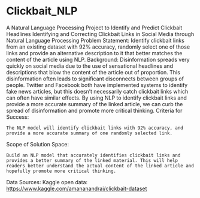 # Clickbait_NLP
A Natural Language Processing Project to Identify and Predict Clickbait Headlines
Identifying and Correcting Clickbait Links in Social Media through Natural Language Processing
Problem Statement:
    Identify clickbait links from an existing dataset with 92% accuracy, randomly select one of those links and provide an alternative description to it that better matches the content of the article using NLP.
Background:
    Disinformation spreads very quickly on social media due to the use of sensational headlines and descriptions that blow the content of the article out of proportion. This disinformation often leads to significant disconnects between groups of people. Twitter and Facebook both have implemented systems to identify fake news articles, but this doesn’t necessarily catch clickbait links which can often have similar effects. By using NLP to identify clickbait links and provide a more accurate summary of the linked article, we can curb the spread of disinformation and promote more critical thinking. 
Criteria for Success:

    The NLP model will identify clickbait links with 92% accuracy, and provide a more accurate summary of one randomly selected link.
Scope of Solution Space:

    Build an NLP model that accurately identifies clickbait links and provides a better summary of the linked material. This will help readers better understand the actual content of the linked article and hopefully promote more critical thinking.

Data Sources:
    Kaggle open data: https://www.kaggle.com/amananandrai/clickbait-dataset 
